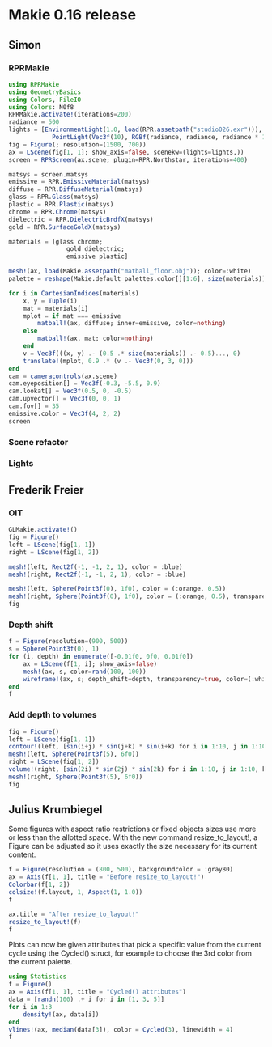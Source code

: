 # Makie 0.16 release


## Simon


### RPRMakie

```julia
using RPRMakie
using GeometryBasics
using Colors, FileIO
using Colors: N0f8
RPRMakie.activate!(iterations=200)
radiance = 500
lights = [EnvironmentLight(1.0, load(RPR.assetpath("studio026.exr"))),
            PointLight(Vec3f(10), RGBf(radiance, radiance, radiance * 1.1))]
fig = Figure(; resolution=(1500, 700))
ax = LScene(fig[1, 1]; show_axis=false, scenekw=(lights=lights,))
screen = RPRScreen(ax.scene; plugin=RPR.Northstar, iterations=400)

matsys = screen.matsys
emissive = RPR.EmissiveMaterial(matsys)
diffuse = RPR.DiffuseMaterial(matsys)
glass = RPR.Glass(matsys)
plastic = RPR.Plastic(matsys)
chrome = RPR.Chrome(matsys)
dielectric = RPR.DielectricBrdfX(matsys)
gold = RPR.SurfaceGoldX(matsys)

materials = [glass chrome;
                gold dielectric;
                emissive plastic]

mesh!(ax, load(Makie.assetpath("matball_floor.obj")); color=:white)
palette = reshape(Makie.default_palettes.color[][1:6], size(materials))

for i in CartesianIndices(materials)
    x, y = Tuple(i)
    mat = materials[i]
    mplot = if mat === emissive
        matball!(ax, diffuse; inner=emissive, color=nothing)
    else
        matball!(ax, mat; color=nothing)
    end
    v = Vec3f(((x, y) .- (0.5 .* size(materials)) .- 0.5)..., 0)
    translate!(mplot, 0.9 .* (v .- Vec3f(0, 3, 0)))
end
cam = cameracontrols(ax.scene)
cam.eyeposition[] = Vec3f(-0.3, -5.5, 0.9)
cam.lookat[] = Vec3f(0.5, 0, -0.5)
cam.upvector[] = Vec3f(0, 0, 1)
cam.fov[] = 35
emissive.color = Vec3f(4, 2, 2)
screen
```


### Scene refactor


### Lights


## Frederik Freier


### OIT

```julia
GLMakie.activate!()
fig = Figure()
left = LScene(fig[1, 1])
right = LScene(fig[1, 2])

mesh!(left, Rect2f(-1, -1, 2, 1), color = :blue)
mesh!(right, Rect2f(-1, -1, 2, 1), color = :blue)

mesh!(left, Sphere(Point3f(0), 1f0), color = (:orange, 0.5))
mesh!(right, Sphere(Point3f(0), 1f0), color = (:orange, 0.5), transparency = true)
fig
```

### Depth shift

```julia
f = Figure(resolution=(900, 500))
s = Sphere(Point3f(0), 1)
for (i, depth) in enumerate([-0.01f0, 0f0, 0.01f0])
    ax = LScene(f[1, i]; show_axis=false)
    mesh!(ax, s, color=rand(100, 100))
    wireframe!(ax, s; depth_shift=depth, transparency=true, color=(:white, 0.5), linewidth=4)
end
f
```

### Add depth to volumes

```julia
fig = Figure()
left = LScene(fig[1, 1])
contour!(left, [sin(i+j) * sin(j+k) * sin(i+k) for i in 1:10, j in 1:10, k in 1:10], enable_depth = true)
mesh!(left, Sphere(Point3f(5), 6f0))
right = LScene(fig[1, 2])
volume!(right, [sin(2i) * sin(2j) * sin(2k) for i in 1:10, j in 1:10, k in 1:10], algorithm = :iso, enable_depth = true)
mesh!(right, Sphere(Point3f(5), 6f0))
fig
```

## Julius Krumbiegel

Some figures with aspect ratio restrictions or fixed objects sizes use more or less than the allotted space. With the new command resize_to_layout!, a Figure can be adjusted so it uses exactly the size necessary for its current content.

```julia
f = Figure(resolution = (800, 500), backgroundcolor = :gray80)
ax = Axis(f[1, 1], title = "Before resize_to_layout!")
Colorbar(f[1, 2])
colsize!(f.layout, 1, Aspect(1, 1.0))
f
```

```julia
ax.title = "After resize_to_layout!"
resize_to_layout!(f)
f
```

Plots can now be given attributes that pick a specific value from the current cycle using the Cycled() struct, for example to choose the 3rd color from the current palette.

```julia
using Statistics
f = Figure()
ax = Axis(f[1, 1], title = "Cycled() attributes")
data = [randn(100) .+ i for i in [1, 3, 5]]
for i in 1:3
    density!(ax, data[i])
end
vlines!(ax, median(data[3]), color = Cycled(3), linewidth = 4)
f
```
